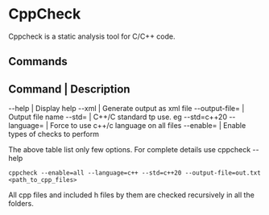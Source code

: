 # CppCheck
Cppcheck is a static analysis tool for C/C++ code.

Commands
---
Command | Description
---
--help | Display help
--xml | Generate output as xml file
--output-file=<file> | Output file name
--std=<std> | C++/C standard tp use. eg --std=c++20
--language=<language> | Force to use c++/c language on all files
--enable=<checks> | Enable types of checks to perform

The above table list only few options. For complete details use cppcheck --help

```
cppcheck --enable=all --language=c++ --std=c++20 --output-file=out.txt <path_to_cpp_files>
```
All cpp files and included h files by them are checked recursively in all the folders.
